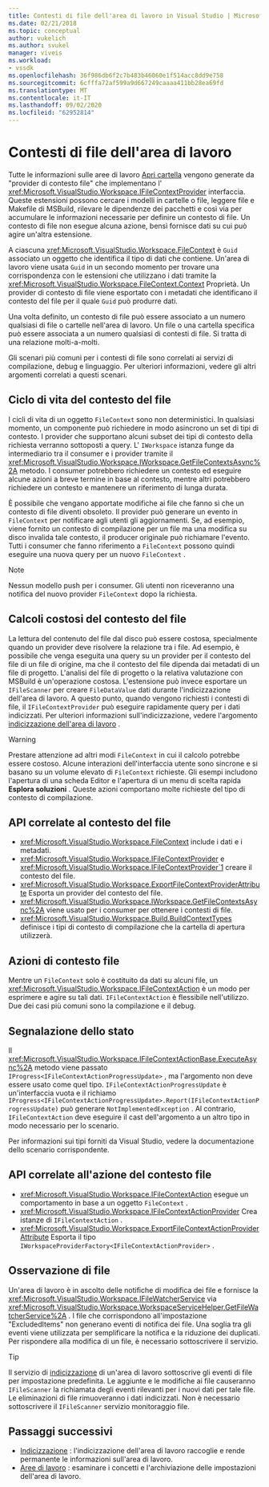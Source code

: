 ```yaml
---
title: Contesti di file dell'area di lavoro in Visual Studio | Microsoft Docs
ms.date: 02/21/2018
ms.topic: conceptual
author: vukelich
ms.author: svukel
manager: viveis
ms.workload:
- vssdk
ms.openlocfilehash: 36f986db6f2c7b483b46060e1f514acc8dd9e758
ms.sourcegitcommit: 6cfffa72af599a9d667249caaaa411bb28ea69fd
ms.translationtype: MT
ms.contentlocale: it-IT
ms.lasthandoff: 09/02/2020
ms.locfileid: "62952814"
---
```

# <a name="workspace-file-contexts"></a>Contesti di file dell'area di lavoro

Tutte le informazioni sulle aree di lavoro [Apri cartella](../ide/develop-code-in-visual-studio-without-projects-or-solutions.md) vengono generate da "provider di contesto file" che implementano l' <xref:Microsoft.VisualStudio.Workspace.IFileContextProvider> interfaccia. Queste estensioni possono cercare i modelli in cartelle o file, leggere file e Makefile di MSBuild, rilevare le dipendenze dei pacchetti e così via per accumulare le informazioni necessarie per definire un contesto di file. Un contesto di file non esegue alcuna azione, bensì fornisce dati su cui può agire un'altra estensione.

A ciascuna <xref:Microsoft.VisualStudio.Workspace.FileContext> è `Guid` associato un oggetto che identifica il tipo di dati che contiene. Un'area di lavoro viene usata `Guid` in un secondo momento per trovare una corrispondenza con le estensioni che utilizzano i dati tramite la <xref:Microsoft.VisualStudio.Workspace.FileContext.Context> Proprietà. Un provider di contesto di file viene esportato con i metadati che identificano il contesto del file per il quale `Guid` può produrre dati.

Una volta definito, un contesto di file può essere associato a un numero qualsiasi di file o cartelle nell'area di lavoro. Un file o una cartella specifica può essere associata a un numero qualsiasi di contesti di file. Si tratta di una relazione molti-a-molti.

Gli scenari più comuni per i contesti di file sono correlati ai servizi di compilazione, debug e linguaggio. Per ulteriori informazioni, vedere gli altri argomenti correlati a questi scenari.

## <a name="file-context-lifecycle"></a>Ciclo di vita del contesto del file

I cicli di vita di un oggetto `FileContext` sono non deterministici. In qualsiasi momento, un componente può richiedere in modo asincrono un set di tipi di contesto. I provider che supportano alcuni subset dei tipi di contesto della richiesta verranno sottoposti a query. L' `IWorkspace` istanza funge da intermediario tra il consumer e i provider tramite il <xref:Microsoft.VisualStudio.Workspace.IWorkspace.GetFileContextsAsync%2A> metodo. I consumer potrebbero richiedere un contesto ed eseguire alcune azioni a breve termine in base al contesto, mentre altri potrebbero richiedere un contesto e mantenere un riferimento di lunga durata.

È possibile che vengano apportate modifiche ai file che fanno sì che un contesto di file diventi obsoleto. Il provider può generare un evento in `FileContext` per notificare agli utenti gli aggiornamenti. Se, ad esempio, viene fornito un contesto di compilazione per un file ma una modifica su disco invalida tale contesto, il producer originale può richiamare l'evento. Tutti i consumer che fanno riferimento a `FileContext` possono quindi eseguire una nuova query per un nuovo `FileContext` .

>[!NOTE]
>Nessun modello push per i consumer. Gli utenti non riceveranno una notifica del nuovo provider `FileContext` dopo la richiesta.

## <a name="expensive-file-context-computations"></a>Calcoli costosi del contesto del file

La lettura del contenuto del file dal disco può essere costosa, specialmente quando un provider deve risolvere la relazione tra i file. Ad esempio, è possibile che venga eseguita una query su un provider per il contesto del file di un file di origine, ma che il contesto del file dipenda dai metadati di un file di progetto. L'analisi del file di progetto o la relativa valutazione con MSBuild è un'operazione costosa. L'estensione può invece esportare un `IFileScanner` per creare `FileDataValue` dati durante l'indicizzazione dell'area di lavoro. A questo punto, quando vengono richiesti i contesti di file, il `IFileContextProvider` può eseguire rapidamente query per i dati indicizzati. Per ulteriori informazioni sull'indicizzazione, vedere l'argomento [indicizzazione dell'area di lavoro](workspace-indexing.md) .

>[!WARNING]
>Prestare attenzione ad altri modi `FileContext` in cui il calcolo potrebbe essere costoso. Alcune interazioni dell'interfaccia utente sono sincrone e si basano su un volume elevato di `FileContext` richieste. Gli esempi includono l'apertura di una scheda Editor e l'apertura di un menu di scelta rapida **Esplora soluzioni** . Queste azioni comportano molte richieste del tipo di contesto di compilazione.

## <a name="file-context-related-apis"></a>API correlate al contesto del file

- <xref:Microsoft.VisualStudio.Workspace.FileContext> include i dati e i metadati.
- <xref:Microsoft.VisualStudio.Workspace.IFileContextProvider> e <xref:Microsoft.VisualStudio.Workspace.IFileContextProvider`1> creare il contesto del file.
- <xref:Microsoft.VisualStudio.Workspace.ExportFileContextProviderAttribute> Esporta un provider del contesto del file.
- <xref:Microsoft.VisualStudio.Workspace.IWorkspace.GetFileContextsAsync%2A> viene usato per i consumer per ottenere i contesti di file.
- <xref:Microsoft.VisualStudio.Workspace.Build.BuildContextTypes> definisce i tipi di contesto di compilazione che la cartella di apertura utilizzerà.

## <a name="file-context-actions"></a>Azioni di contesto file

Mentre un `FileContext` solo è costituito da dati su alcuni file, un <xref:Microsoft.VisualStudio.Workspace.IFileContextAction> è un modo per esprimere e agire su tali dati. `IFileContextAction` è flessibile nell'utilizzo. Due dei casi più comuni sono la compilazione e il debug.

## <a name="reporting-progress"></a>Segnalazione dello stato

Il <xref:Microsoft.VisualStudio.Workspace.IFileContextActionBase.ExecuteAsync%2A> metodo viene passato `IProgress<IFileContextActionProgressUpdate>` , ma l'argomento non deve essere usato come quel tipo. `IFileContextActionProgressUpdate` è un'interfaccia vuota e il richiamo `IProgress<IFileContextActionProgressUpdate>.Report(IFileContextActionProgressUpdate)` può generare `NotImplementedException` . Al contrario, `IFileContextAction` deve eseguire il cast dell'argomento a un altro tipo in modo necessario per lo scenario.

Per informazioni sui tipi forniti da Visual Studio, vedere la documentazione dello scenario corrispondente.

## <a name="file-context-action-related-apis"></a>API correlate all'azione del contesto file

- <xref:Microsoft.VisualStudio.Workspace.IFileContextAction> esegue un comportamento in base a un oggetto `FileContext` .
- <xref:Microsoft.VisualStudio.Workspace.IFileContextActionProvider> Crea istanze di `IFileContextAction` .
- <xref:Microsoft.VisualStudio.Workspace.ExportFileContextActionProviderAttribute> Esporta il tipo `IWorkspaceProviderFactory<IFileContextActionProvider>` .

## <a name="file-watching"></a>Osservazione di file

Un'area di lavoro è in ascolto delle notifiche di modifica dei file e fornisce la <xref:Microsoft.VisualStudio.Workspace.IFileWatcherService> via <xref:Microsoft.VisualStudio.Workspace.WorkspaceServiceHelper.GetFileWatcherService%2A> . I file che corrispondono all'impostazione "ExcludedItems" non generano eventi di notifica dei file. Una soglia tra gli eventi viene utilizzata per semplificare la notifica e la riduzione dei duplicati. Per rispondere alla modifica di un file, è necessario sottoscrivere il servizio.

>[!TIP]
>Il servizio di [indicizzazione](workspace-indexing.md) di un'area di lavoro sottoscrive gli eventi di file per impostazione predefinita. Le aggiunte e le modifiche ai file causeranno `IFileScanner` la richiamata degli eventi rilevanti per i nuovi dati per tale file. Le eliminazioni di file rimuoveranno i dati indicizzati. Non è necessario sottoscrivere il `IFileScanner` servizio monitoraggio file.

## <a name="next-steps"></a>Passaggi successivi

* [Indicizzazione](workspace-indexing.md) : l'indicizzazione dell'area di lavoro raccoglie e rende permanente le informazioni sull'area di lavoro.
* [Aree di lavoro](workspaces.md) : esaminare i concetti e l'archiviazione delle impostazioni dell'area di lavoro.
